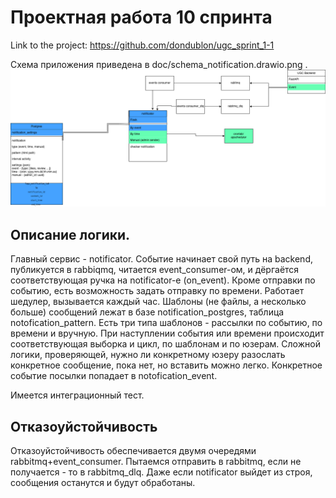 # Проектная работа 10 спринта


Link to the project: https://github.com/dondublon/ugc_sprint_1-1

Схема приложения приведена в doc/schema_notification.drawio.png .
![Scheme](doc/schema_notification.drawio.png)

## Описание логики. 
Главный сервис - notificator. 
Событие начинает свой путь на backend, публикуется в rabbiqmq, читается event_consumer-ом, 
и дёргаётся соответствующая ручка на notificator-е (on_event).
Кроме отправки по событию, есть возможность задать отправку по времени. Работает шедулер, вызывается каждый час. 
Шаблоны (не файлы, а несколько больше) сообщений лежат в базе notification_postgres, 
таблица notofication_pattern.
Есть три типа шаблонов - рассылки по событию, по времени и вручную. 
При наступлении события или времени происходит соответствующая выборка и цикл, по шаблонам
и по юзерам. Сложной логики, проверяющей, нужно ли конкретному юзеру разослать конкретное
сообщение, пока нет, но вставить можно легко. 
Конкретное событие посылки попадает в notofication_event. 

Имеется интеграционный тест. 

## Отказоуйстойчивость
Отказоуйстойчивость обеспечивается двумя очередями rabbitmq+event_consumer. 
Пытаемся отправить в rabbitmq, если не получается - то в rabbitmq_dlq. 
Даже если notificator выйдет из строя, сообщения останутся и будут обработаны. 
